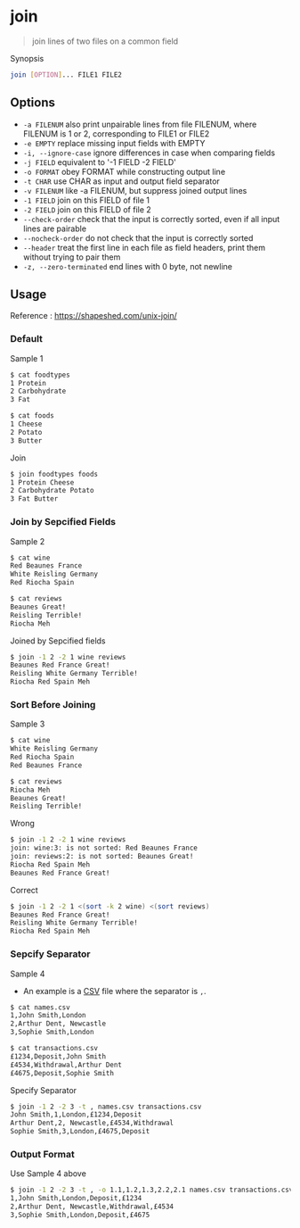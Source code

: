 # join

> join lines of two files on a common field

Synopsis

```bash
join [OPTION]... FILE1 FILE2
```

## Options

- `-a FILENUM` also print unpairable lines from file FILENUM, where FILENUM is 1 or 2, corresponding to FILE1 or FILE2
- `-e EMPTY` replace missing input fields with EMPTY
- `-i, --ignore-case` ignore differences in case when comparing fields
- `-j FIELD` equivalent to '-1 FIELD -2 FIELD'
- `-o FORMAT` obey FORMAT while constructing output line
- `-t CHAR` use CHAR as input and output field separator
- `-v FILENUM` like -a FILENUM, but suppress joined output lines
- `-1 FIELD` join on this FIELD of file 1
- `-2 FIELD` join on this FIELD of file 2
- `--check-order` check that the input is correctly sorted, even if all input lines are pairable
- `--nocheck-order` do not check that the input is correctly sorted
- `--header` treat the first line in each file as field headers, print them without trying to pair them
- `-z, --zero-terminated` end lines with 0 byte, not newline

## Usage

Reference : https://shapeshed.com/unix-join/

### Default

Sample 1

```bash
$ cat foodtypes
1 Protein
2 Carbohydrate
3 Fat

$ cat foods
1 Cheese
2 Potato
3 Butter
```

Join

```bash
$ join foodtypes foods
1 Protein Cheese
2 Carbohydrate Potato
3 Fat Butter
```

### Join by Sepcified Fields

Sample 2

```bash
$ cat wine
Red Beaunes France
White Reisling Germany
Red Riocha Spain

$ cat reviews
Beaunes Great!
Reisling Terrible!
Riocha Meh
```

Joined by Sepcified fields

```bash
$ join -1 2 -2 1 wine reviews
Beaunes Red France Great!
Reisling White Germany Terrible!
Riocha Red Spain Meh
```

### Sort Before Joining

Sample 3

```bash
$ cat wine
White Reisling Germany
Red Riocha Spain
Red Beaunes France

$ cat reviews
Riocha Meh
Beaunes Great!
Reisling Terrible!
```

Wrong

```bash
$ join -1 2 -2 1 wine reviews
join: wine:3: is not sorted: Red Beaunes France
join: reviews:2: is not sorted: Beaunes Great!
Riocha Red Spain Meh
Beaunes Red France Great!
```

Correct

```bash
$ join -1 2 -2 1 <(sort -k 2 wine) <(sort reviews)
Beaunes Red France Great!
Reisling White Germany Terrible!
Riocha Red Spain Meh
```

### Sepcify Separator

Sample 4

- An example is a [CSV](https://en.wikipedia.org/wiki/Comma-separated_values) file where the separator is `,`.

```bash
$ cat names.csv
1,John Smith,London
2,Arthur Dent, Newcastle
3,Sophie Smith,London

$ cat transactions.csv
£1234,Deposit,John Smith
£4534,Withdrawal,Arthur Dent
£4675,Deposit,Sophie Smith
```

Specify Separator

```bash
$ join -1 2 -2 3 -t , names.csv transactions.csv
John Smith,1,London,£1234,Deposit
Arthur Dent,2, Newcastle,£4534,Withdrawal
Sophie Smith,3,London,£4675,Deposit
```

### Output Format

Use Sample 4 above

```bash
$ join -1 2 -2 3 -t , -o 1.1,1.2,1.3,2.2,2.1 names.csv transactions.csv
1,John Smith,London,Deposit,£1234
2,Arthur Dent, Newcastle,Withdrawal,£4534
3,Sophie Smith,London,Deposit,£4675
```

